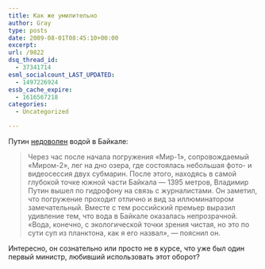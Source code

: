 ```yaml
---
title: Как же умилительно
author: Gray
type: posts
date: 2009-08-01T08:45:10+00:00
excerpt:
url: /9822
dsq_thread_id:
  - 37341714
esml_socialcount_LAST_UPDATED:
  - 1497226924
essb_cache_expire:
  - 1616567218
categories:
  - Uncategorized

---
```








Путин [недоволен][1] водой в Байкале:

> Через час после начала погружения &#171;Мир-1&#187;, сопровождаемый &#171;Миром-2&#187;, лег на дно озера, где состоялась небольшая фото- и видеосессия двух субмарин. После этого, находясь в самой глубокой точке южной части Байкала &#8212; 1395 метров, Владимир Путин вышел по гидрофону на связь с журналистами. Он заметил, что погружение проходит отлично и вид за иллюминатором замечательный. Вместе с тем российский премьер выразил удивление тем, что вода в Байкале оказалась непрозрачной. &#171;Вода, конечно, с экологической точки зрения чистая, но это по сути суп из планктона, как я его назвал&#187;, &#8212; пояснил он.

Интересно, он сознательно или просто не в курсе, что уже был один первый министр, любивший использовать этот оборот?

 [1]: http://lenta.ru/news/2009/08/01/putin/